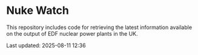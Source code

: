 # Nuke Watch

This repository includes code for retrieving the latest information available on the output of EDF nuclear power plants in the UK.

Last updated: 2025-08-11 12:36